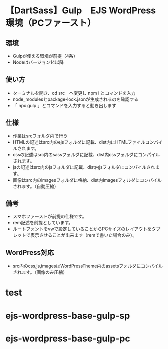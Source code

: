 # 【DartSass】Gulp　EJS WordPress　環境（PCファースト）

## 環境
- Gulpが使える環境が前提（4系）
- Nodeはバージョン14以降

## 使い方
- ターミナルを開き、cd src　へ変更し  npm i とコマンドを入力
- node_modulesとpackage-lock.jsonが生成されるのを確認する
- 「 npx gulp 」とコマンドを入力すると動き出します

## 仕様
- 作業はsrcフォルダ内で行う
- HTMLの記述はsrc内のejsフォルダに記載、dist内にHTMLファイルコンパイルされます。
- cssの記述はsrc内のsassフォルダに記載、dist内cssフォルダにコンパイルされます。
- jsの記述はsrc内のjsフォルダに記載、dist内jsフォルダにコンパイルされます。
- 画像はsrc内のimagesフォルダに格納、dist内imagesフォルダにコンパイルされます。（自動圧縮）

## 備考
- スマホファーストが前提の仕様です。
- rem記述を前提としています。
- ルートフォントをvwで設定していることからPCサイズのレイアウトをタブレットで表示させることが出来ます（remで書いた場合のみ）。


## WordPress対応
- src内のcss,js,imagesはWordPressTheme内のassetsフォルダにコンパイルされます。（画像のみ圧縮）


# test
# ejs-wordpress-base-gulp-sp
# ejs-wordpress-base-gulp-pc

